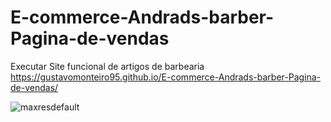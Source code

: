 # E-commerce-Andrads-barber-Pagina-de-vendas
Executar Site funcional de artigos de barbearia
https://gustavomonteiro95.github.io/E-commerce-Andrads-barber-Pagina-de-vendas/

![maxresdefault](https://github.com/Gustavomonteiro95/E-commerce-Andrads-barber-Pagina-de-vendas/assets/82708206/36e700a0-b105-4c59-a3a0-4f86a94d9b51)
